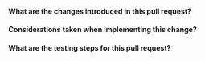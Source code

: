 #### What are the changes introduced in this pull request?

#### Considerations taken when implementing this change?

#### What are the testing steps for this pull request?